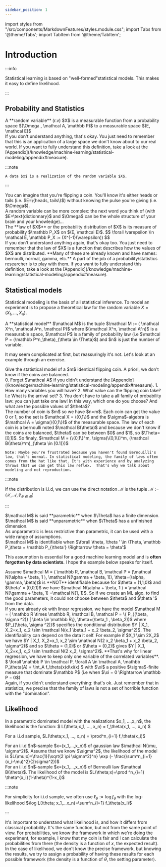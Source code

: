 ```yaml
---
sidebar_position: 1
---
```


import styles from "/src/components/MarkdownFeatures/styles.module.css";
import Tabs from '@theme/Tabs';
import TabItem from '@theme/TabItem';

# Introduction


:::info

Statistical learning is based on "well-formed"statistical models. This makes it easy to define likelihood.

:::

## Probability and Statistics

<Tabs>
<TabItem value="rv" label="Random Variable" attributes={{type: "definition"}}>
<div class="tab-content" data-type="definition">
    A **random variable** (r.v) $X$ is a measurable function from a probability space $(\Omega , \mathcal A, \mathbb P)$ to a measurable space $(E, \mathcal E)$
</div>
</TabItem>
</Tabs>
If you don't understand anything, that's okay. You just need to remember that this is an application of a large space we don't know about to our real world. If you want to fully understand this definition, take a look at the [Appendix](/knowledge/machine-learning/statistical-modeling/appendix#measure).

:::note

    A data $x$ is a realization of the random variable $X$.

:::

<Tabs>
<TabItem value="coin" label="Exemple 1" attributes={{type: "exercise"}}>
<div class="tab-content" data-type="exercise">
    You can imagine that you're flipping a coin. You'll know it's either heads or tails (i.e. $E=\{heads, tails\}$) without knowing the pulse you're giving (i.e. $\Omega$).
</div>
</TabItem>
<TabItem value="complex" label="Exemple 2" attributes={{type: "exercise"}}>
<div class="tab-content" data-type="exercise">
    A random variable can be more complex: the next word you think of (with $E=\text{dictionnary}$ and $\Omega$ can be the whole structure of your brain and your knowledge)... 
</div>
</TabItem>
</Tabs>

<Tabs>
<TabItem value="law-rv" label="Law of X" attributes={{type: "definition"}}>
<div class="tab-content" data-type="definition">
    The **law of $X$** or the probability distribution of $X$ is its measure of probability $\mathbb P_X$ on $(E, \mathcal E)$. 
    $$ \forall \varepsilon \in \mathcal E, \mathbb P_X := (X^{-1}(\varepsilon)) $$
</div>
</TabItem>
</Tabs>
If you don't understand anything again, that's okay too. You just need to remember that the law of $X$ is a function that describes how the values of $X$ are distributed. **Many of these are already known and have names: bernoulli, normal, gamma, etc.** A part of the job of a probability/statistics researcher is to play with them. If you want to fully understand this definition, take a look at the [Appendix](/knowledge/machine-learning/statistical-modeling/appendix#measure).

## Statistical models

Statistical modeling is the basis of all statistical inference. To model an experiment is to propose a theoretical law for the random variable $X = (X_1, . . . , X_n)$.

<Tabs>
<TabItem value="statistical model" label="Statistical model" attributes={{type: "definition"}}>
<div class="tab-content" data-type="definition">
    A **statistical model** $\mathcal M$ is the tuple $\mathcal M := ( \mathcal X^n, \mathcal A^n, \mathcal P)$ where $(\mathcal X^n, \mathcal A^n)$ is a measurable space, $\mathcal P$ is a family of probability law (i.e $\mathcal P = (\mathbb P^n_\theta)_{\theta \in \Theta}$) and $n$ is just the number of variable.
</div>
</TabItem>
</Tabs>

It may seem complicated at first, but reassuringly it's not. Let's look at an example through an exercise.

<Tabs>
<TabItem value="coin question" label="Exercise" attributes={{type: "exercise"}}>
<div class="tab-content" data-type="exercise">
    Give the statistical model of a $m$ identical flipping coin. A priori, we don't know if the coins are balanced.
</div>
</TabItem>
<TabItem value="coin tips" label="Tips" attributes={{type: "tips"}}>
<div class="tab-content" data-type="tips">
    0. Forget $\mathcal A$ if you didn't understand the [Appendix](/knowledge/machine-learning/statistical-modeling/appendix#measure).
    1. How many variables you will have?
    2. What value can the flipping coin take? I.e What is the arrival set?
    3. You don't have to take a all family of probability law: you can just take one law! In this way, which one do you choose? And what are the possible values of $\theta$?
</div>
</TabItem>
<TabItem value="coin proof" label="Result" attributes={{type: "proof"}}>
<div class="tab-content" data-type="proof">
    The number of coin is $m$ so we have $n=m$. Each coin can get the value 0 or 1, so the set is $\mathcal X = \{0,1\}$ and the $\sigma$-algebra is $\mathcal A = \sigma(\{0,1\})$ of the measurable space. The law of each coin is a bernoulli noted $\mathcal B(\theta)$ and because we don't know if the coins are balanced, $\theta$ can be between $0$ and $1$, so $\Theta=[0,1]$. So finaly, $\mathcal M = (\{0,1\}^m, \sigma(\{0,1\})^m, (\mathcal B(\theta)^m)_{\theta \in [0.1]})$

    Note: Maybe you're frustrated because you haven't found Bernouilli's law, that's normal. In statistical modeling, the family of laws often comes from the hat like that. It's with experience and by analyzing throws that we can get this law reflex.  That's why we talk about modeling and not reproduction. 
</div>
</TabItem>
</Tabs>

:::note

If the distribution is i.i.d, we can use the direct notation $\mathcal M$ is the tuple $\mathcal M := ( \mathcal X, \mathcal A, \mathbb P_{\theta\in \Theta})$

:::



<Tabs>
<TabItem value="parametric model" label="Parametric model" attributes={{type: "definition"}}>
<div class="tab-content" data-type="definition">
   $\mathcal M$ is said **parametric** when $\Theta$ has a finite dimension.
</div>
</TabItem>
</Tabs>

<Tabs>
<TabItem value="unparametric model" label="Unparametric model" attributes={{type: "definition"}}>
<div class="tab-content" data-type="definition">
   $\mathcal M$ is said **unparametric** when $\Theta$ has a unfinished dimension.
</div>
</TabItem>
</Tabs>
 As unparametric is less restrictive than parametric, it can be used with a wide range of assumptions.

<Tabs>
<TabItem value="identifiability" label="Identifiability" attributes={{type: "definition"}}>
<div class="tab-content" data-type="definition">
   $\mathcal M$ is identifiable when $\forall \theta, \theta ' \in \Theta, \mathbb P_\theta = \mathbb P_{\theta'} \Rightarrow \theta = \theta'$
</div>
</TabItem>
</Tabs>

This assumption is essential for a good machine learning model and is **often forgotten by data scientists**. I hope the example below speaks for itself.


<Tabs>
<TabItem value="identifiability example 1" label="Example 1" attributes={{type: "exercise"}}>
<div class="tab-content" data-type="exercise">
    Assume $\mathcal M = ( \mathbb R, \mathcal B, \mathcal P = (\mathcal N(\alpha + \beta, 1 ), \mathcal N(\gamma + \beta, 1)), \theta=(\alpha, \gamma, \beta))$ is **NOT** identifiable because for $\theta = (1,1,0)$ and $\theta' = (0,0,1)$ we have $\mathcal N(\alpha + \beta, 1 ) = \mathcal N(\gamma + \beta, 1) =\mathcal N(1, 1)$. So if we create an ML algo. to find the good parameters, it could not choose between $\theta$ and $\theta '$ from the data.
</div>
</TabItem>
<TabItem value="identifiability example 2" label="Example 2" attributes={{type: "exercise"}}>
<div class="tab-content" data-type="exercise">
    If you are already ok with linear regression, we have the model $\mathcal M = ( \mathbb R \times \mathbb R, \mathcal B, \mathcal P = \{ P_{(\beta, \sigma ^2)} | \beta \in \mathbb R\}, \theta=(\beta_1 , \beta_2))$ where $P_{(\beta, \sigma ^2)}$ specifies the conditional distribution $Y | X_1, X_2=x_1, x_2 \sim \mathcal N(x_1 \beta_1 + x_2 \beta_2, \sigma^2)$. The identifiability can depend on the data it self. For example if $X_1 \sim 2X_2$ we have $Y | X_1, X_2=x_1, x_2 \sim \mathcal N(2 x_2 \beta_1 + x_2 \beta_2, \sigma^2)$ and so $\theta = (1,0)$ or $\theta = (0,2)$ gives $Y | X_1, X_2=x_1, x_2 \sim \mathcal N(2 x_2, \sigma^2)$. **That's why for linear regression, we have to keep only one variable of the correlated variables**.
</div>
</TabItem>
</Tabs>

<Tabs>
<TabItem value="domination" label="Dominated model" attributes={{type: "definition"}}>
<div class="tab-content" data-type="definition">
   $
    \forall \mathbb P \in \mathcal P, \forall A \in \mathcal A, \mathbb P_\theta(A) = \int_A f_\theta(x)d\xi(x)
   $
   with $\xi$ a positive $\sigma$-finite measure that dominate $\mathbb P$ (i.e when $\xi = 0 \Rightarrow \mathbb P = 0$)
</div>
</TabItem>
</Tabs>
Again, if you didn't understand everything: that's ok. Just remember that in statistics, we precise that the family of laws is not a set of horrible function with the "domination".

## Likelihood

<Tabs>
<TabItem value="likelihood" label="Likelihood" attributes={{type: "definition"}}>
<div class="tab-content" data-type="definition">
In a parametric dominated model with the realizations $x_1, ...,x_n$, the likelihood is the function:
   $
    L(\theta;x_1, ..., x_n) = f_\theta(x_1, ..., x_n)
   $

For a i.i.d sample, $L(\theta;x_1, ..., x_n) = \prod^n_{i=1} f_\theta(x_i)$
</div>
</TabItem>
</Tabs>

<Tabs>
<TabItem value="likelihood example 1" label="Example 1" attributes={{type: "exercise"}}>
<div class="tab-content" data-type="exercise">
    For an i.i.d $n$-sample $x=(x_1,...,x_n)$ of gaussian law $\mathcal N(\mu, \sigma^2)$. Assume that we know $\sigma^2$, the likelihood of the model is $L(\mu;x)=\frac{1}{\sqrt{2 \pi \sigma^2}^n} \exp (- \frac{\sum^n_{i=1} (x_i-\mu)^2}{2\sigma^2})$
</div>
</TabItem>
<TabItem value="likelihood example 2" label="Example 2" attributes={{type: "exercise"}}>
<div class="tab-content" data-type="exercise">
    For an i.i.d $n$-sample $x=(x_1,...,x_n)$ of Bernoulli law $\mathcal B(\theta)$. The likelihood of the model is $L(\theta;x)=\prod ^n_{i=1} \theta^{x_i}(1-\theta)^{1-x_i}$
</div>
</TabItem>
</Tabs>

:::note

For simplicity for i.i.d sample, we often use $\ell_\theta:=\log f_\theta$ with the log-likelihood $\log L(\theta; x_1,...x_n)=\sum^n_{i=1} f_\theta(x_i)$

:::

It's important to understand what likelihood is, and how it differs from classical probability. It's the same function, but not from the same point of view. 
For probabilities, we know the framework in which we're doing the experiment, for example, I know that my coin is fair and I can calculate the probabilities from there (the density is a function of $x$, the expected result).
In the case of likelihood, we don't know the precise framework, but knowing the results, we try to assign a probability of having these results for each possible framework (the density is a function of $\theta$, the setting parameter).